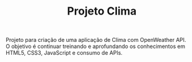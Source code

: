 <h1 align="center">Projeto Clima</h1> <br>

<p>Projeto para criação de uma aplicação de Clima com OpenWeather API.<br>
O objetivo é continuar treinando e aprofundando os conhecimentos em HTML5, CSS3, JavaScript e consumo de APIs.
</p>

